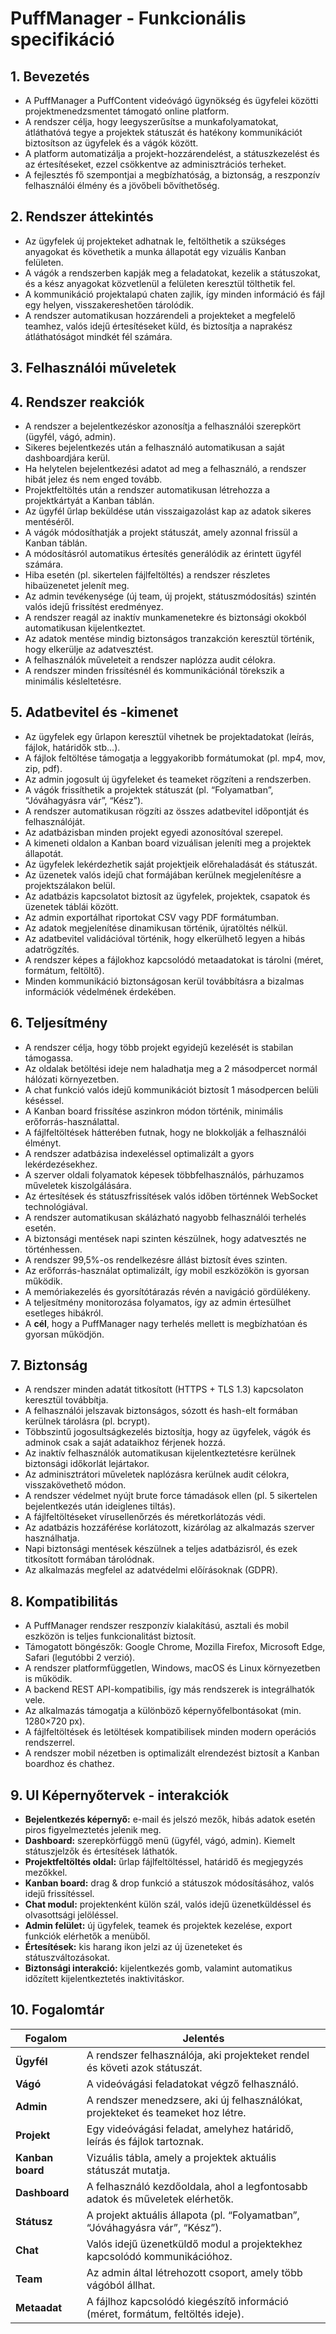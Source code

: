 # PuffManager -  Funkcionális specifikáció

## 1. Bevezetés
- A PuffManager a PuffContent videóvágó ügynökség és ügyfelei közötti projektmenedzsmentet támogató online platform.  
- A rendszer célja, hogy leegyszerűsítse a munkafolyamatokat, átláthatóvá tegye a projektek státuszát és hatékony kommunikációt biztosítson az ügyfelek és a vágók között.  
- A platform automatizálja a projekt-hozzárendelést, a státuszkezelést és az értesítéseket, ezzel csökkentve az adminisztrációs terheket.  
- A fejlesztés fő szempontjai a megbízhatóság, a biztonság, a reszponzív felhasználói élmény és a jövőbeli bővíthetőség.

## 2. Rendszer áttekintés
- Az ügyfelek új projekteket adhatnak le, feltölthetik a szükséges anyagokat és követhetik a munka állapotát egy vizuális Kanban felületen.  
- A vágók a rendszerben kapják meg a feladatokat, kezelik a státuszokat, és a kész anyagokat közvetlenül a felületen keresztül tölthetik fel.  
- A kommunikáció projektalapú chaten zajlik, így minden információ és fájl egy helyen, visszakereshetően tárolódik.  
- A rendszer automatikusan hozzárendeli a projekteket a megfelelő teamhez, valós idejű értesítéseket küld, és biztosítja a naprakész átláthatóságot mindkét fél számára.

## 3. Felhasználói műveletek

## 4. Rendszer reakciók
* A rendszer a bejelentkezéskor azonosítja a felhasználói szerepkört (ügyfél, vágó, admin).
* Sikeres bejelentkezés után a felhasználó automatikusan a saját dashboardjára kerül.
* Ha helytelen bejelentkezési adatot ad meg a felhasználó, a rendszer hibát jelez és nem enged tovább.
* Projektfeltöltés után a rendszer automatikusan létrehozza a projektkártyát a Kanban táblán.
* Az ügyfél űrlap beküldése után visszaigazolást kap az adatok sikeres mentéséről.
* A vágók módosíthatják a projekt státuszát, amely azonnal frissül a Kanban táblán.
* A módosításról automatikus értesítés generálódik az érintett ügyfél számára.
* Hiba esetén (pl. sikertelen fájlfeltöltés) a rendszer részletes hibaüzenetet jelenít meg.
* Az admin tevékenysége (új team, új projekt, státuszmódosítás) szintén valós idejű frissítést eredményez.
* A rendszer reagál az inaktív munkamenetekre és biztonsági okokból automatikusan kijelentkeztet.
* Az adatok mentése mindig biztonságos tranzakción keresztül történik, hogy elkerülje az adatvesztést.
* A felhasználók műveleteit a rendszer naplózza audit célokra.
* A rendszer minden frissítésnél és kommunikációnál törekszik a minimális késleltetésre.
## 5. Adatbevitel és -kimenet
* Az ügyfelek egy űrlapon keresztül vihetnek be projektadatokat (leírás, fájlok, határidők stb...).
* A fájlok feltöltése támogatja a leggyakoribb formátumokat (pl. mp4, mov, zip, pdf).
* Az admin jogosult új ügyfeleket és teameket rögzíteni a rendszerben.
* A vágók frissíthetik a projektek státuszát (pl. “Folyamatban”, “Jóváhagyásra vár”, “Kész”).
* A rendszer automatikusan rögzíti az összes adatbevitel időpontját és felhasználóját.
* Az adatbázisban minden projekt egyedi azonosítóval szerepel.
* A kimeneti oldalon a Kanban board vizuálisan jeleníti meg a projektek állapotát.
* Az ügyfelek lekérdezhetik saját projektjeik előrehaladását és státuszát.
* Az üzenetek valós idejű chat formájában kerülnek megjelenítésre a projektszálakon belül.
* Az adatbázis kapcsolatot biztosít az ügyfelek, projektek, csapatok és üzenetek táblái között.
* Az admin exportálhat riportokat CSV vagy PDF formátumban.
* Az adatok megjelenítése dinamikusan történik, újratöltés nélkül.
* Az adatbevitel validációval történik, hogy elkerülhető legyen a hibás adatrögzítés.
* A rendszer képes a fájlokhoz kapcsolódó metaadatokat is tárolni (méret, formátum, feltöltő).
* Minden kommunikáció biztonságosan kerül továbbításra a bizalmas információk védelmének érdekében.
## 6. Teljesítmény
* A rendszer célja, hogy több projekt egyidejű kezelését is stabilan támogassa.
* Az oldalak betöltési ideje nem haladhatja meg a 2 másodpercet normál hálózati környezetben.
* A chat funkció valós idejű kommunikációt biztosít 1 másodpercen belüli késéssel.
* A Kanban board frissítése aszinkron módon történik, minimális erőforrás-használattal.
* A fájlfeltöltések hátterében futnak, hogy ne blokkolják a felhasználói élményt.
* A rendszer adatbázisa indexeléssel optimalizált a gyors lekérdezésekhez.
* A szerver oldali folyamatok képesek többfelhasználós, párhuzamos műveletek kiszolgálására.
* Az értesítések és státuszfrissítések valós időben történnek WebSocket technológiával.
* A rendszer automatikusan skálázható nagyobb felhasználói terhelés esetén.
* A biztonsági mentések napi szinten készülnek, hogy adatvesztés ne történhessen.
* A rendszer 99,5%-os rendelkezésre állást biztosít éves szinten.
* Az erőforrás-használat optimalizált, így mobil eszközökön is gyorsan működik.
* A memóriakezelés és gyorsítótárazás révén a navigáció gördülékeny.
* A teljesítmény monitorozása folyamatos, így az admin értesülhet esetleges hibákról.
* A **cél**, hogy a PuffManager nagy terhelés mellett is megbízhatóan és gyorsan működjön.
## 7. Biztonság
- A rendszer minden adatát titkosított (HTTPS + TLS 1.3) kapcsolaton keresztül továbbítja.  
- A felhasználói jelszavak biztonságos, sózott és hash-elt formában kerülnek tárolásra (pl. bcrypt).  
- Többszintű jogosultságkezelés biztosítja, hogy az ügyfelek, vágók és adminok csak a saját adataikhoz férjenek hozzá.  
- Az inaktív felhasználók automatikusan kijelentkeztetésre kerülnek biztonsági időkorlát lejártakor.  
- Az adminisztrátori műveletek naplózásra kerülnek audit célokra, visszakövethető módon.  
- A rendszer védelmet nyújt brute force támadások ellen (pl. 5 sikertelen bejelentkezés után ideiglenes tiltás).  
- A fájlfeltöltéseket vírusellenőrzés és méretkorlátozás védi.  
- Az adatbázis hozzáférése korlátozott, kizárólag az alkalmazás szerver használhatja.  
- Napi biztonsági mentések készülnek a teljes adatbázisról, és ezek titkosított formában tárolódnak.  
- Az alkalmazás megfelel az adatvédelmi előírásoknak (GDPR).
## 8. Kompatibilitás
 - A PuffManager rendszer reszponzív kialakítású, asztali és mobil eszközön is teljes funkcionalitást biztosít.  
- Támogatott böngészők: Google Chrome, Mozilla Firefox, Microsoft Edge, Safari (legutóbbi 2 verzió).  
- A rendszer platformfüggetlen, Windows, macOS és Linux környezetben is működik.  
- A backend REST API-kompatibilis, így más rendszerek is integrálhatók vele.  
- Az alkalmazás támogatja a különböző képernyőfelbontásokat (min. 1280×720 px).  
- A fájlfeltöltések és letöltések kompatibilisek minden modern operációs rendszerrel.  
- A rendszer mobil nézetben is optimalizált elrendezést biztosít a Kanban boardhoz és chathez.  
## 9. UI Képernyőtervek - interakciók
 - **Bejelentkezés képernyő:** e-mail és jelszó mezők, hibás adatok esetén piros figyelmeztetés jelenik meg.  
- **Dashboard:** szerepkörfüggő menü (ügyfél, vágó, admin). Kiemelt státuszjelzők és értesítések láthatók.  
- **Projektfeltöltés oldal:** űrlap fájlfeltöltéssel, határidő és megjegyzés mezőkkel.  
- **Kanban board:** drag & drop funkció a státuszok módosításához, valós idejű frissítéssel.  
- **Chat modul:** projektenként külön szál, valós idejű üzenetküldéssel és olvasottsági jelöléssel.  
- **Admin felület:** új ügyfelek, teamek és projektek kezelése, export funkciók elérhetők a menüből.  
- **Értesítések:** kis harang ikon jelzi az új üzeneteket és státuszváltozásokat.  
- **Biztonsági interakció:** kijelentkezés gomb, valamint automatikus időzített kijelentkeztetés inaktivitáskor.  
## 10. Fogalomtár
| Fogalom | Jelentés |
|----------|-----------|
| **Ügyfél** | A rendszer felhasználója, aki projekteket rendel és követi azok státuszát. |
| **Vágó** | A videóvágási feladatokat végző felhasználó. |
| **Admin** | A rendszer menedzsere, aki új felhasználókat, projekteket és teameket hoz létre. |
| **Projekt** | Egy videóvágási feladat, amelyhez határidő, leírás és fájlok tartoznak. |
| **Kanban board** | Vizuális tábla, amely a projektek aktuális státuszát mutatja. |
| **Dashboard** | A felhasználó kezdőoldala, ahol a legfontosabb adatok és műveletek elérhetők. |
| **Státusz** | A projekt aktuális állapota (pl. “Folyamatban”, “Jóváhagyásra vár”, “Kész”). |
| **Chat** | Valós idejű üzenetküldő modul a projektekhez kapcsolódó kommunikációhoz. |
| **Team** | Az admin által létrehozott csoport, amely több vágóból állhat. |
| **Metaadat** | A fájlhoz kapcsolódó kiegészítő információ (méret, formátum, feltöltés ideje). |
